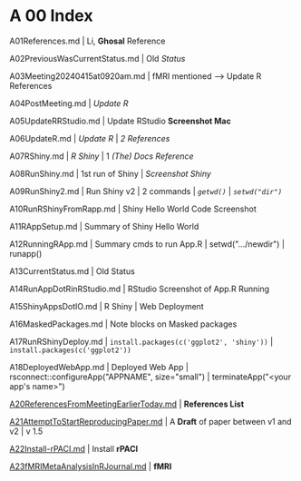 # A 00 Index

A01References.md | Li, **Ghosal** Reference

A02PreviousWasCurrentStatus.md | Old *Status*

A03Meeting20240415at0920am.md | fMRI mentioned --> Update R References

A04PostMeeting.md | *Update R*

A05UpdateRRStudio.md | Update RStudio **Screenshot Mac**

A06UpdateR.md | *Update R* | *2 References*

A07RShiny.md | *R Shiny* | 1 *(The) Docs Reference*

A08RunShiny.md | 1st run of Shiny | *Screenshot Shiny*

A09RunShiny2.md | Run Shiny v2 | 2 commands | *`getwd()`* | *`setwd("dir")`*

A10RunRShinyFromRapp.md | Shiny Hello World Code Screenshot

A11RAppSetup.md | Summary of Shiny Hello World

A12RunningRApp.md | Summary cmds to run App.R | setwd(".../newdir") | runapp() 

A13CurrentStatus.md | Old Status

A14RunAppDotRinRStudio.md | RStudio Screenshot of App.R Running

A15ShinyAppsDotIO.md | R Shiny | Web Deployment

A16MaskedPackages.md | Note blocks on Masked packages

A17RunRShinyDeploy.md |  `install.packages(c('ggplot2', 'shiny'))` | `install.packages(c('ggplot2'))`

A18DeployedWebApp.md | Deployed Web App | rsconnect::configureApp("APPNAME", size="small") | terminateApp("<your app's name>")

[A20ReferencesFromMeetingEarlierToday.md](/Documentation/01pre20240422at0941hours/A20ReferencesFromMeetingEarlierToday.md) | **References List**

[A21AttemptToStartReproducingPaper.md](/Documentation/01pre20240422at0941hours/A21AttemptToStartReproducingPaper.md) | A **Draft** of paper between v1 and v2 | v 1.5

[A22Install-rPACI.md](/Documentation/01pre20240422at0941hours/A22Install-rPACI.md) | Install **rPACI**

[A23fMRIMetaAnalysisInRJournal.md](/Documentation/01pre20240422at0941hours/A23fMRIMetaAnalysisInRJournal.md) | **fMRI**
